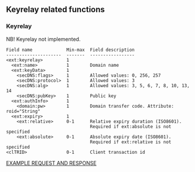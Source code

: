 ## Keyrelay related functions

### Keyrelay

NB! Keyrelay not implemented.

    Field name             Min-max  Field description 
    ---------------------  -------  ----------------- 
    <ext:keyrelay>         1
      <ext:name>           1        Domain name 
      <ext:keyData>        1
        <secDNS:flags>     1        Allowed values: 0, 256, 257 
        <secDNS:protocol>  1        Allowed values: 3 
        <secDNS:alg>       1        Allowed values: 3, 5, 6, 7, 8, 10, 13, 14 
        <secDNS:pubKey>    1        Public key 
      <ext:authInfo>       1 
        <domain:pw>        1        Domain transfer code. Attribute: roid="String" 
      <ext:expiry>         1 
        <ext:relative>     0-1      Relative expiry duration (ISO8601). 
                                    Required if ext:absolute is not specified 
        <ext:absolute>     0-1      Absolute expiry date (ISO8601). 
                                    Required if ext:relative is not specified 
    <clTRID>               0-1      Client transaction id 

[EXAMPLE REQUEST AND RESPONSE](/doc/epp-examples.md#epp-keyrelay-makes-a-keyrelay-request)
